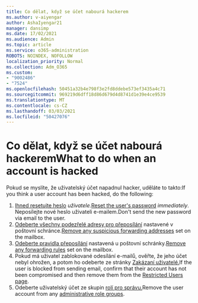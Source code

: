 ```yaml
---
title: Co dělat, když se účet nabourá hackerem
ms.author: v-aiyengar
author: AshaIyengar21
manager: dansimp
ms.date: 17/02/2021
ms.audience: Admin
ms.topic: article
ms.service: o365-administration
ROBOTS: NOINDEX, NOFOLLOW
localization_priority: Normal
ms.collection: Adm_O365
ms.custom:
- "9002486"
- "7524"
ms.openlocfilehash: 50451a32b4e798f3e2fd8ddebe573ef3435a4c71
ms.sourcegitcommit: 969219d6dff18d86d679d4d8741d1e39e4ce9539
ms.translationtype: MT
ms.contentlocale: cs-CZ
ms.lasthandoff: 03/03/2021
ms.locfileid: "50427076"
---
```

# <a name="what-to-do-when-an-account-is-hacked"></a><span data-ttu-id="a3125-102">Co dělat, když se účet nabourá hackerem</span><span class="sxs-lookup"><span data-stu-id="a3125-102">What to do when an account is hacked</span></span>

<span data-ttu-id="a3125-103">Pokud se myslíte, že uživatelský účet napadnul hacker, uděláte to takto:</span><span class="sxs-lookup"><span data-stu-id="a3125-103">If you think a user account has been hacked, do the following:</span></span>

1. <span data-ttu-id="a3125-104">[Ihned resetujte heslo](https://go.microsoft.com/fwlink/?linkid=2103704) *uživatele.*</span><span class="sxs-lookup"><span data-stu-id="a3125-104">[Reset the user's password](https://go.microsoft.com/fwlink/?linkid=2103704) *immediately*.</span></span> <span data-ttu-id="a3125-105">Neposílejte nové heslo uživateli e-mailem.</span><span class="sxs-lookup"><span data-stu-id="a3125-105">Don't send the new password via email to the user.</span></span>
1. <span data-ttu-id="a3125-106">[Odeberte všechny podezřelé adresy pro přeposílání](https://go.microsoft.com/fwlink/?linkid=2103705) nastavené v poštovní schránce.</span><span class="sxs-lookup"><span data-stu-id="a3125-106">[Remove any suspicious forwarding addresses](https://go.microsoft.com/fwlink/?linkid=2103705) set on the mailbox.</span></span>
1. <span data-ttu-id="a3125-107">[Odeberte pravidla přeposílání](https://go.microsoft.com/fwlink/?linkid=2103706) nastavená u poštovní schránky.</span><span class="sxs-lookup"><span data-stu-id="a3125-107">[Remove any forwarding rules](https://go.microsoft.com/fwlink/?linkid=2103706) set on the mailbox.</span></span>
1. <span data-ttu-id="a3125-108">Pokud má uživatel zablokované odesílání e-mailů, ověřte, že jeho účet nebyl ohrožen, a potom ho odeberte ze stránky [Zakázaní uživatelé.](https://go.microsoft.com/fwlink/?linkid=2103706)</span><span class="sxs-lookup"><span data-stu-id="a3125-108">If the user is blocked from sending email, confirm that their account has not been compromised and then remove them from the [Restricted Users page](https://go.microsoft.com/fwlink/?linkid=2103706).</span></span>
1. <span data-ttu-id="a3125-109">Odeberte uživatelský účet ze skupin [rolí pro správu.](https://go.microsoft.com/fwlink/?linkid=2092294)</span><span class="sxs-lookup"><span data-stu-id="a3125-109">Remove the user account from any [administrative role groups](https://go.microsoft.com/fwlink/?linkid=2092294).</span></span>